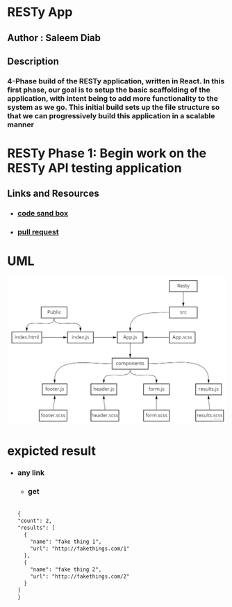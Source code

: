 # RESTy App

## Author : Saleem Diab

## Description

### 4-Phase build of the RESTy application, written in React. In this first phase, our goal is to setup the basic scaffolding of the application, with intent being to add more functionality to the system as we go. This initial build sets up the file structure so that we can progressively build this application in a scalable manner

# RESTy Phase 1: Begin work on the RESTy API testing application

## Links and Resources

* ### [code sand box](https://codesandbox.io/s/strange-bouman-uw59t)

* ### [pull request](https://github.com/saleem-ux/resty/pull/1)

# UML

![img](./images/lab26.jpg)

# expicted result

* ### any link

  * ### get

  ```

  {
  "count": 2,
  "results": [
    {
      "name": "fake thing 1",
      "url": "http://fakethings.com/1"
    },
    {
      "name": "fake thing 2",
      "url": "http://fakethings.com/2"
    }
  ]
  }

  ```
